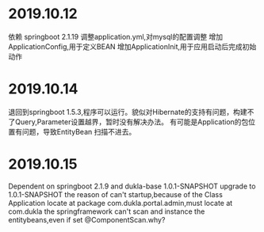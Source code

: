 # 2019.10.12
依赖 springboot 2.1.19
调整application.yml,对mysql的配置调整
增加ApplicationConfig,用于定义BEAN
增加ApplicationInit,用于应用启动后完成初始动作

#  2019.10.14
退回到springboot 1.5.3,程序可以运行。貌似对Hibernate的支持有问题，构建不了Query,Parameter设置越界，暂时没有解决办法。
有可能是Application的包位置有问题，导致EntityBean 扫描不进去。

#  2019.10.15
Dependent on springboot 2.1.9 and dukla-base 1.0.1-SNAPSHOT
upgrade to 1.0.1-SNAPSHOT
the reason of can't startup,because of the Class Application locate at package com.dukla.portal.admin,must locate at com.dukla
the springframework can't scan and instance the entitybeans,even if set @ComponentScan.why?
